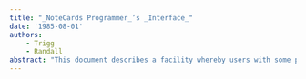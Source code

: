 ```yaml
---
title: "_NoteCards Programmer_’s _Interface_"
date: '1985-08-01'
authors: 
    - Trigg
    - Randall
abstract: "This document describes a facility whereby users with some programming know-how can obtain a lisp interface to NoteCards. In this way, they can create and modify Notefiles, cards and links under program control. The functions described below are divided into 7 groups: 1. NoteFile Creation and Access 2. Creating and Accessing NoteCard Types 3. Creating NoteCards and FileBoxes 4. Accessing NoteCards and FileBoxes 5. Creating and Accessing Links 6. Creating and Accessing Link Labels 7. Handy Miscellaneous Functions"
---
```


